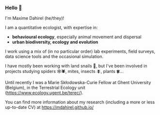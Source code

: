 ### Hello 👋

I'm Maxime Dahirel (he/they)!

I am a quantitative ecologist, with expertise in:  
- **behavioural ecology**, especially animal movement and dispersal
- **urban biodiversity, ecology and evolution**
  
I work using a mix of (in no particular order) lab experiments, field surveys, data science tools and the occasional simulation.

I have mostly been working with land snails 🐌, but I've been involved in projects studying spiders 🕸️🕷️, mites, insects 🪰, plants 🍀...

Until recently I was a Marie Skłodowska-Curie Fellow at Ghent University (Belgium), in the Terrestrial Ecology unit (https://www.ecology.ugent.be/terec/).

You can find more information about my research (including a more or less up-to-date CV) at https://mdahirel.github.io/

<!--
**mdahirel/mdahirel** is a ✨ _special_ ✨ repository because its `README.md` (this file) appears on your GitHub profile.

Here are some ideas to get you started:

- 🔭 I’m currently working on ...
- 🌱 I’m currently learning ...
- 👯 I’m looking to collaborate on ...
- 🤔 I’m looking for help with ...
- 💬 Ask me about ...
- 📫 How to reach me: ...
- 😄 Pronouns: ...
- ⚡ Fun fact: ...
-->
